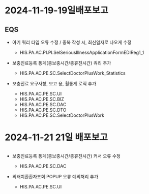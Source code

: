 



# 2024-11-19-19일배포보고


## EQS
- 아기 쿼리 타입 오류 수정 / 중복 작성 시, 최신일자로 나오게 수정
    - HIS.PA.AC.PI.PI.SelSeriousIllnessApplicationFormEDIReg1_1

- 보충진료등록 통계(총보충시간/총휴진시간) 쿼리 추가
    - HIS.PA.AC.PE.SC.SelectDoctorPlusWork_Statistics

- 보충진료 요구사항, 보고 용, 월통계 로직 추가
    - HIS.PA.AC.PE.SC.UI
    - HIS.PA.AC.PE.SC.BIZ
    - HIS.PA.AC.PE.SC.DAC
    - HIS.PA.AC.PE.SC.DTO
    - HIS.PA.AC.PE.SC.SelectDoctorPlusWork




# 2024-11-21 21일 배포보고
## 
- 보충진료등록 통계(총보충시간/총휴진시간) 커서 오류 수정
    - HIS.PA.AC.PE.SC.DAC

- 외래치환환자조회 POPUP 오류 예외처리 추가
    - HIS.PA.AC.PE.SC.UI